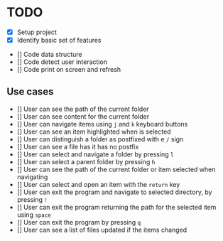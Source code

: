 # TODO

- [x] Setup project
- [x] Identify basic set of features
- [] Code data structure
- [] Code detect user interaction
- [] Code print on screen and refresh

## Use cases
- [] User can see the path of the current folder
- [] User can see content for the current folder
- [] User can navigate items using `j` and `k` keyboard buttons
- [] User can see an item highlighted when is selected
- [] User can distinguish a folder as postfixed with e `/` sign
- [] User can see a file has it has no postfix
- [] User can select and navigate a folder by pressing `l` 
- [] User can select a parent folder by pressing `h`
- [] User can see the path of the current folder or item selected when navigating
- [] User can select and open an item with the `return` key
- [] User can exit the program and navigate to selected directory, by pressing `!`
- [] User can exit the program returning the path for the selected item using `space` 
- [] User can exit the program by pressing `q`
- [] User can see a list of files updated if the items changed
